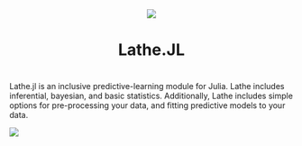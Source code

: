 <div align="center"><img src="http://www.emmettboudreau.com/gallery_gen/264eea1c311d372967c97298b03a367b_120x120.png" />
  <h1>Lathe.JL<h1>
</div>
<div align="left">
  <p> Lathe.jl is an inclusive predictive-learning module for Julia. Lathe includes inferential, bayesian, and basic statistics. Additionally, Lathe includes simple options for pre-processing your data, and fitting predictive models to your  data. </p>
  <img href = "http://emmettboudreau.com" src="http://www.emmettboudreau.com/gallery_gen/264eea1c311d372967c97298b03a367b_120x120.png">
</div>
